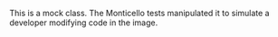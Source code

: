 This is a mock class. The Monticello tests manipulated it to simulate a developer modifying code in the image.